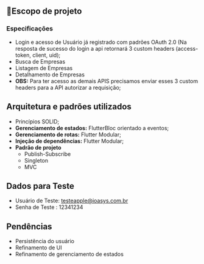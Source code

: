 ## 📱Escopo de projeto

### Especificações

- Login e acesso de Usuário já registrado com padrões OAuth 2.0 (Na resposta de sucesso do login a api retornará 3 custom headers (access-token, client, uid);
- Busca de Empresas
- Listagem de Empresas
- Detalhamento de Empresas
- **OBS:** Para ter acesso as demais APIS precisamos enviar esses 3 custom headers para a API autorizar a requisição;

## Arquitetura e padrões utilizados

- Princípios SOLID;
- **Gerenciamento de estados:** FlutterBloc orientado a eventos;
- **Gerenciamento de rotas:** Flutter Modular;
- **Injeção de dependências:** Flutter Modular;
- **Padrão de projeto**
  - Publish-Subscribe
  - Singleton
  - MVC

## Dados para Teste

- Usuário de Teste: testeapple@ioasys.com.br
- Senha de Teste : 12341234

## Pendências

- Persistência do usuário
- Refinamento de UI
- Refinamento de gerenciamento de estados
